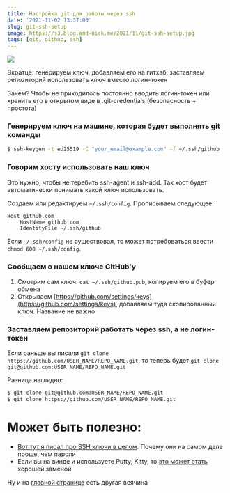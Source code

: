 ```yaml
---
title: Настройка git для работы через ssh
date: '2021-11-02 13:37:00'
slug: git-ssh-setup
image: https://s3.blog.amd-nick.me/2021/11/git-ssh-setup.jpg
tags: [git, github, ssh]
---
```


![](https://s3.blog.amd-nick.me/2021/11/git-ssh-setup.jpg)

Вкратце: генерируем ключ, добавляем его на гитхаб, заставляем репозиторий использовать ключ вместо логин-токен

Зачем? Чтобы не приходилось постоянно вводить логин-токен или хранить его в открытом виде в .git-credentials (безопасность + простота)

<!--truncate-->

### Генерируем ключ на машине, которая будет выполнять git команды

```sh
$ ssh-keygen -t ed25519 -C "your_email@example.com" -f ~/.ssh/github
```

### Говорим хосту использовать наш ключ

Это нужно, чтобы не теребить ssh-agent и ssh-add. Так хост будет автоматически понимать какой ключ использовать.

Создаем или редактируем `~/.ssh/config`. Прописываем следующее:

```
Host github.com
	HostName github.com
	IdentityFile ~/.ssh/github
```

Если `~/.ssh/config` не существовал, то может потребоваться ввести `chmod 600 ~/.ssh/config`.

### Сообщаем о нашем ключе GitHub'у

1. Смотрим сам ключ: `cat ~/.ssh/github.pub`, копируем его в буфер обмена
2. Открываем [https://github.com/settings/keys](https://github.com/settings/keys), добавляем туда скопированный ключ. Название не важно

### Заставляем репозиторий работать через ssh, а не логин-токен

Если раньше вы писали `git clone https://github.com/USER_NAME/REPO_NAME.git`, то теперь будет `git clone git@github.com:USER_NAME/REPO_NAME.git`

Разница наглядно:

```sh
$ git clone git@github.com:USER_NAME/REPO_NAME.git
$ git clone https://github.com/USER_NAME/REPO_NAME.git
```

# Может быть полезно:

- [Вот тут я писал про SSH ключи в целом](ssh-keys). Почему они на самом деле проще, чем пароли
- Если вы на винде и используете Putty, Kitty, то [это может стать](xshell-alternative-for-putty) хорошей заменой

Ну и на [главной странице](/) есть другая всячина

